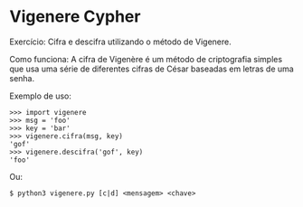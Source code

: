 # Vigenere Cypher

Exercício: 
Cifra e descifra utilizando o método de Vigenere.

Como funciona:
A cifra de Vigenère é um método de criptografia simples que usa uma série de diferentes cifras de César baseadas em letras de uma senha.

Exemplo de uso:

	>>> import vigenere
	>>> msg = 'foo'
	>>> key = 'bar'
	>>> vigenere.cifra(msg, key)
	'gof'
	>>> vigenere.descifra('gof', key)
	'foo'

Ou:

	$ python3 vigenere.py [c|d] <mensagem> <chave>
